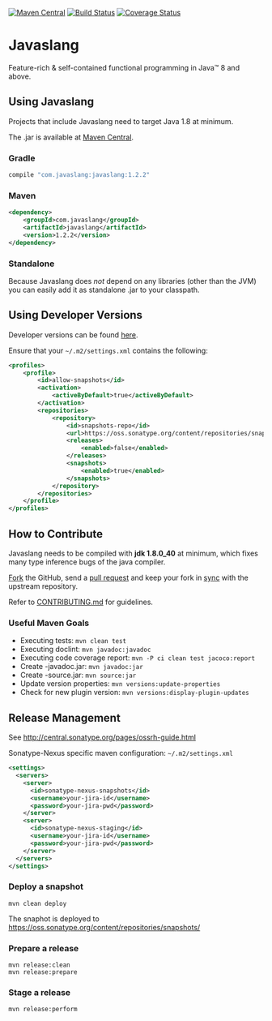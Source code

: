 [![Maven Central](https://maven-badges.herokuapp.com/maven-central/com.javaslang/javaslang/badge.svg)](https://maven-badges.herokuapp.com/maven-central/com.javaslang/javaslang)
[![Build Status](https://travis-ci.org/javaslang/javaslang.png)](https://travis-ci.org/javaslang/javaslang)
[![Coverage Status](https://img.shields.io/coveralls/javaslang/javaslang.svg)](https://coveralls.io/r/javaslang/javaslang)

# Javaslang

Feature-rich & self-contained functional programming in Java&trade; 8 and above.

## Using Javaslang

Projects that include Javaslang need to target Java 1.8 at minimum.

The .jar is available at [Maven Central](http://search.maven.org/#search|ga|1|a:"javaslang").

### Gradle

```gradle
compile "com.javaslang:javaslang:1.2.2"
```

### Maven

```xml
<dependency>
    <groupId>com.javaslang</groupId>
    <artifactId>javaslang</artifactId>
    <version>1.2.2</version>
</dependency>
```

### Standalone

Because Javaslang does _not_ depend on any libraries (other than the JVM) you can easily add it as standalone .jar to your classpath.

## Using Developer Versions

Developer versions can be found [here](https://oss.sonatype.org/content/repositories/snapshots/com/javaslang/javaslang).

Ensure that your `~/.m2/settings.xml` contains the following:

```xml
<profiles>
    <profile>
        <id>allow-snapshots</id>
        <activation>
            <activeByDefault>true</activeByDefault>
        </activation>
        <repositories>
            <repository>
                <id>snapshots-repo</id>
                <url>https://oss.sonatype.org/content/repositories/snapshots</url>
                <releases>
                    <enabled>false</enabled>
                </releases>
                <snapshots>
                    <enabled>true</enabled>
                </snapshots>
            </repository>
        </repositories>
    </profile>
</profiles>
```

## How to Contribute

Javaslang needs to be compiled with **jdk 1.8.0_40** at minimum, which fixes many type inference bugs of the java compiler.

[Fork](https://help.github.com/articles/fork-a-repo) the GitHub, send a [pull request](https://help.github.com/articles/using-pull-requests) and keep your fork in [sync](https://help.github.com/articles/syncing-a-fork/) with the upstream repository.

Refer to [CONTRIBUTING.md](https://github.com/javaslang/javaslang/blob/master/CONTRIBUTING.md) for guidelines.

### Useful Maven Goals

* Executing tests: `mvn clean test`
* Executing doclint: `mvn javadoc:javadoc`
* Executing code coverage report: `mvn -P ci clean test jacoco:report`
* Create -javadoc.jar: `mvn javadoc:jar`
* Create -source.jar: `mvn source:jar`
* Update version properties: `mvn versions:update-properties` 
* Check for new plugin version: `mvn versions:display-plugin-updates`

## Release Management

See http://central.sonatype.org/pages/ossrh-guide.html

Sonatype-Nexus specific maven configuration: `~/.m2/settings.xml`

```xml
<settings>
  <servers>
    <server>
      <id>sonatype-nexus-snapshots</id>
      <username>your-jira-id</username>
      <password>your-jira-pwd</password>
    </server>
    <server>
      <id>sonatype-nexus-staging</id>
      <username>your-jira-id</username>
      <password>your-jira-pwd</password>
    </server>
  </servers>
</settings>
```

### Deploy a snapshot

```
mvn clean deploy
```

The snaphot is deployed to https://oss.sonatype.org/content/repositories/snapshots/

### Prepare a release

```
mvn release:clean
mvn release:prepare
```

### Stage a release

```
mvn release:perform
```
